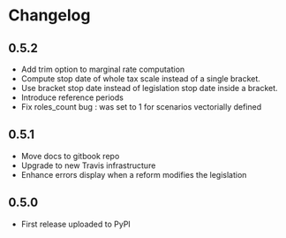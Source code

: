 # Changelog

## 0.5.2

* Add trim option to marginal rate computation
* Compute stop date of whole tax scale instead of a single bracket.
* Use bracket stop date instead of legislation stop date inside a bracket.
* Introduce reference periods
* Fix roles_count bug : was set to 1 for scenarios vectorially defined

## 0.5.1

* Move docs to gitbook repo
* Upgrade to new Travis infrastructure
* Enhance errors display when a reform modifies the legislation

## 0.5.0

* First release uploaded to PyPI

